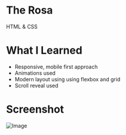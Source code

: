 # The Rosa
HTML & CSS


# What I Learned
* Responsive, mobile first approach
* Animations used
* Modern layout using using flexbox and grid
* Scroll reveal used 


# Screenshot
![Image](naturewalkgif.gif?raw=true)
